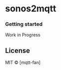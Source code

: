 # sonos2mqtt

### Getting started

Work in Progress


## License

MIT © [mqtt-fan]

[mit-badge]: https://img.shields.io/badge/License-MIT-blue.svg?style=flat
[mit-url]: LICENSE
